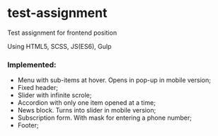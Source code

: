 # test-assignment
Test assignment for frontend position

Using HTML5, SCSS, JS(ES6), Gulp

### Implemented:

- Menu with sub-items at hover. Opens in pop-up in mobile version;
- Fixed header;
- Slider with infinite scrole;
- Accordion with only one item opened at a time;
- News block. Turns into slider in mobile version;
- Subscription form. With mask for entering a phone number;
- Footer;

